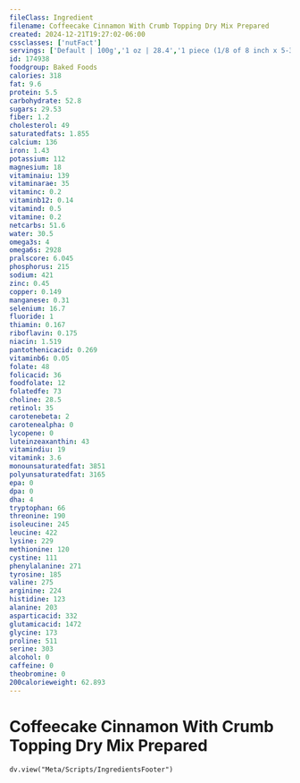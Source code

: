 ```yaml
---
fileClass: Ingredient
filename: Coffeecake Cinnamon With Crumb Topping Dry Mix Prepared
created: 2024-12-21T19:27:02-06:00
cssclasses: ['nutFact']
servings: ['Default | 100g','1 oz | 28.4','1 piece (1/8 of 8 inch x 5-3/4 inch cake) | 56']
id: 174938
foodgroup: Baked Foods
calories: 318
fat: 9.6
protein: 5.5
carbohydrate: 52.8
sugars: 29.53
fiber: 1.2
cholesterol: 49
saturatedfats: 1.855
calcium: 136
iron: 1.43
potassium: 112
magnesium: 18
vitaminaiu: 139
vitaminarae: 35
vitaminc: 0.2
vitaminb12: 0.14
vitamind: 0.5
vitamine: 0.2
netcarbs: 51.6
water: 30.5
omega3s: 4
omega6s: 2928
pralscore: 6.045
phosphorus: 215
sodium: 421
zinc: 0.45
copper: 0.149
manganese: 0.31
selenium: 16.7
fluoride: 1
thiamin: 0.167
riboflavin: 0.175
niacin: 1.519
pantothenicacid: 0.269
vitaminb6: 0.05
folate: 48
folicacid: 36
foodfolate: 12
folatedfe: 73
choline: 28.5
retinol: 35
carotenebeta: 2
carotenealpha: 0
lycopene: 0
luteinzeaxanthin: 43
vitamindiu: 19
vitamink: 3.6
monounsaturatedfat: 3851
polyunsaturatedfat: 3165
epa: 0
dpa: 0
dha: 4
tryptophan: 66
threonine: 190
isoleucine: 245
leucine: 422
lysine: 229
methionine: 120
cystine: 111
phenylalanine: 271
tyrosine: 185
valine: 275
arginine: 224
histidine: 123
alanine: 203
asparticacid: 332
glutamicacid: 1472
glycine: 173
proline: 511
serine: 303
alcohol: 0
caffeine: 0
theobromine: 0
200calorieweight: 62.893
---
```


# Coffeecake Cinnamon With Crumb Topping Dry Mix Prepared

```dataviewjs
dv.view("Meta/Scripts/IngredientsFooter")
```